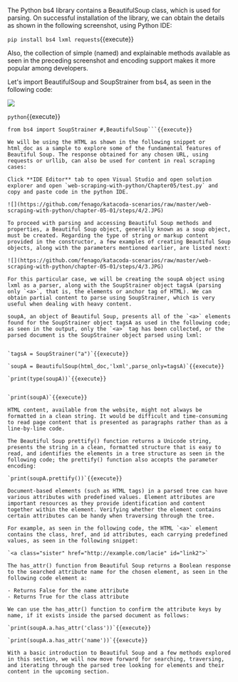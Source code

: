 The Python bs4 library contains a BeautifulSoup class, which is used for parsing. On successful installation of the library, we can obtain the details as shown in the following screenshot, using Python IDE:

`pip install bs4 lxml requests`{{execute}} 

Also, the collection of simple (named) and explainable methods available as seen in the preceding screenshot and encoding support makes it more popular among developers. 

Let's import BeautifulSoup and SoupStrainer from bs4, as seen in the following code:

![](https://github.com/fenago/katacoda-scenarios/raw/master/web-scraping-with-python/chapter-05-01/steps/4/1.png)

`python`{{execute}}

```from bs4 import BeautifulSoup
from bs4 import SoupStrainer #,BeautifulSoup```{{execute}}

We will be using the HTML as shown in the following snippet or html_doc as a sample to explore some of the fundamental features of Beautiful Soup. The response obtained for any chosen URL, using requests or urllib, can also be used for content in real scraping cases:

Click **IDE Editor** tab to open Visual Studio and open solution explorer and open `web-scraping-with-python/Chapter05/test.py` and copy and paste code in the python IDE.

![](https://github.com/fenago/katacoda-scenarios/raw/master/web-scraping-with-python/chapter-05-01/steps/4/2.JPG)

To proceed with parsing and accessing Beautiful Soup methods and properties, a Beautiful Soup object, generally known as a soup object, must be created. Regarding the type of string or markup content provided in the constructor, a few examples of creating Beautiful Soup objects, along with the parameters mentioned earlier, are listed next:

![](https://github.com/fenago/katacoda-scenarios/raw/master/web-scraping-with-python/chapter-05-01/steps/4/3.JPG)

For this particular case, we will be creating the soupA object using lxml as a parser, along with the SoupStrainer object tagsA (parsing only `<a>`, that is, the elements or anchor tag of HTML). We can obtain partial content to parse using SoupStrainer, which is very useful when dealing with heavy content. 

soupA, an object of Beautiful Soup, presents all of the `<a>` elements found for the SoupStrainer object tagsA as used in the following code; as seen in the output, only the `<a>` tag has been collected, or the parsed document is the SoupStrainer object parsed using lxml:


`tagsA = SoupStrainer("a")`{{execute}} 

`soupA = BeautifulSoup(html_doc,'lxml',parse_only=tagsA)`{{execute}} 

`print(type(soupA))`{{execute}} 


`print(soupA)`{{execute}} 

HTML content, available from the website, might not always be formatted in a clean string. It would be difficult and time-consuming to read page content that is presented as paragraphs rather than as a line-by-line code.

The Beautiful Soup prettify() function returns a Unicode string, presents the string in a clean, formatted structure that is easy to read, and identifies the elements in a tree structure as seen in the following code; the prettify() function also accepts the parameter encoding:

`print(soupA.prettify())`{{execute}} 

Document-based elements (such as HTML tags) in a parsed tree can have various attributes with predefined values. Element attributes are important resources as they provide identification and content together within the element. Verifying whether the element contains certain attributes can be handy when traversing through the tree.

For example, as seen in the following code, the HTML `<a>` element contains the class, href, and id attributes, each carrying predefined values, as seen in the following snippet:

`<a class="sister" href="http://example.com/lacie" id="link2">`

The has_attr() function from Beautiful Soup returns a Boolean response to the searched attribute name for the chosen element, as seen in the following code element a:

- Returns False for the name attribute
- Returns True for the class attribute

We can use the has_attr() function to confirm the attribute keys by name, if it exists inside the parsed document as follows:

`print(soupA.a.has_attr('class'))`{{execute}} 

`print(soupA.a.has_attr('name'))`{{execute}} 

With a basic introduction to Beautiful Soup and a few methods explored in this section, we will now move forward for searching, traversing, and iterating through the parsed tree looking for elements and their content in the upcoming section. 
